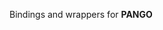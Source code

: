 <!-- file widgets/rectangle.rs -->
<!-- file widgets/item.rs -->
<!-- file widgets/glyph_string.rs -->
<!-- file widgets/matrix.rs -->
<!-- file pango.rs -->
<!-- file_comment -->
Bindings and wrappers for __PANGO__
